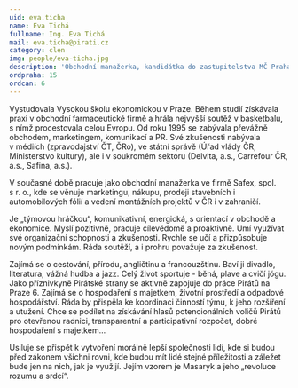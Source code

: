```yaml
---
uid: eva.ticha
name: Eva Tichá
fullname: Ing. Eva Tichá
mail: eva.ticha@pirati.cz
category: clen
img: people/eva-ticha.jpg
description: 'Obchodní manažerka, kandidátka do zastupitelstva MČ Praha 6.'
ordpraha: 15
ordcan: 6
---
```

Vystudovala Vysokou školu ekonomickou v Praze. Během studií získávala praxi v obchodní farmaceutické firmě a hrála nejvyšší soutěž v basketbalu, s nímž procestovala celou Evropu. Od roku 1995 se zabývala převážně obchodem, marketingem, komunikací a PR. Své zkušenosti nabývala v médiích (zpravodajství ČT, ČRo), ve státní správě (Úřad vlády ČR, Ministerstvo kultury), ale i v soukromém sektoru (Delvita, a.s., Carrefour ČR, a.s., Safina, a.s.).

V současné době pracuje jako obchodní manažerka ve firmě Safex, spol. s r. o., kde se věnuje marketingu, nákupu, prodeji stavebních i automobilových fólií a vedení montážních projektů v ČR i v zahraničí.

Je „týmovou hráčkou“, komunikativní, energická, s orientací v obchodě a ekonomice. Myslí pozitivně, pracuje cílevědomě a proaktivně. Umí využívat své organizační schopnosti a zkušenosti. Rychle se učí a přizpůsobuje novým podmínkám. Ráda soutěží, a i prohru považuje za zkušenost.

Zajímá se o cestování, přírodu, angličtinu a francouzštinu. Baví ji divadlo, literatura, vážná hudba a jazz. Celý život sportuje - běhá, plave a cvičí jógu. Jako příznivkyně Pirátské strany se aktivně zapojuje do práce Pirátů na Praze 6. Zajímá se o hospodaření s majetkem, životní prostředí a odpadové hospodářství. Ráda by přispěla ke koordinaci činností týmu, k jeho rozšíření a utužení. Chce se podílet na získávání hlasů potencionálních voličů Pirátů pro otevřenou radnici, transparentní a participativní rozpočet, dobré hospodaření s majetkem...

Usiluje se přispět k vytvoření morálně lepší společnosti lidí, kde si budou před zákonem všichni rovni, kde budou mít lidé stejné příležitosti a záležet bude jen na nich, jak je využijí. Jejím vzorem je Masaryk a jeho „revoluce rozumu a srdcí“. 

